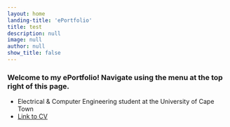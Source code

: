 ```yaml
---
layout: home
landing-title: 'ePortfolio'
title: test
description: null
image: null
author: null
show_title: false
---
```


### Welcome to my ePortfolio! Navigate using the menu at the top right of this page.

- Electrical & Computer Engineering student at the University of Cape Town
- [Link to CV](assets/CV.pdf)

<embed src="/assets/profile.jpg" width="20%">
